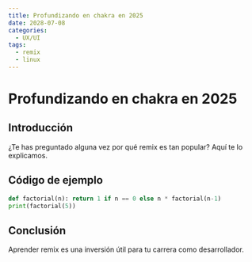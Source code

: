 ```yaml
---
title: Profundizando en chakra en 2025
date: 2028-07-08
categories:
  - UX/UI
tags:
  - remix
  - linux
---
```


# Profundizando en chakra en 2025

## Introducción

¿Te has preguntado alguna vez por qué remix es tan popular? Aquí te lo explicamos.

## Código de ejemplo

```python
def factorial(n): return 1 if n == 0 else n * factorial(n-1)
print(factorial(5))
```

## Conclusión

Aprender remix es una inversión útil para tu carrera como desarrollador.